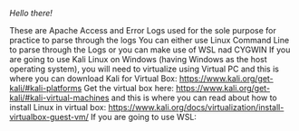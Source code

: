 *Hello there!*

These are Apache Access and Error Logs used for the sole purpose for practice to parse through the logs
You can either use Linux Command Line to parse through the Logs or you can make use of WSL nad CYGWIN
If you are going to use Kali Linux on Windows (having Windows as the host operating system), you will need to virtualize using Virtual PC and this is where you can download Kali for Virtual Box: https://www.kali.org/get-kali/#kali-platforms
Get the virtual box here: https://www.kali.org/get-kali/#kali-virtual-machines
and this is where you can read about how to install Linux in virtual box: https://www.kali.org/docs/virtualization/install-virtualbox-guest-vm/
If you are going to use WSL:
